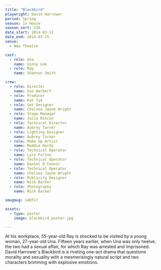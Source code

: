```yaml
---
title: "Blackbird"
playwright: David Harrower
period: Spring
season: In House
season_sort: 220
date_start: 2014-03-12
date_end: 2014-03-15
venue:
  - New Theatre

cast:
  - role: Una
    name: Ginny Lee
  - role: Ray
    name: Shannon Smith

crew:
  - role: Director
    name: Gus Herbert
  - role: Producer
    name: Kat Tye
  - role: Set Designer
    name: Chelsea Jayne Wright
  - role: Stage Manager
    name: Julia Rincon
  - role: Technical Director
    name: Aubrey Turner
  - role: Lighting Designer
    name: Aubrey Turner
  - role: Make Up Artist
    name: Maddie Hardy
  - role: Technical Operator
    name: Lyle Fulton
  - role: Technical Operator
    name: Daniel O'Connor
  - role: Technical Operator
    name: Chelsea Jayne Wright
  - role: Publicity Designer
    name: Nick Barker
  - role: Photography
    name: Nick Barker

smugmug: s4QTx7

assets:
  - type: poster
    image: blackbird_poster.jpg

---
```


At his workplace, 55-year-old Ray is shocked to be visited by a young woman, 27-year-old Una. Fifteen years earlier, when Una was only twelve, the two had a sexual affair, for which Ray was arrested and imprisoned. David Harrower's Blackbird is a riveting one-act drama that questions morality and sexuality with a mesmerisingly natural script and two characters brimming with explosive emotions.
